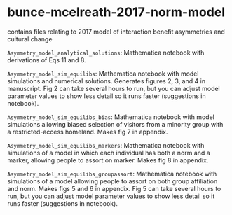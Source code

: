 # bunce-mcelreath-2017-norm-model
contains files relating to 2017 model of interaction benefit asymmetries and cultural change 

``Asymmetry_model_analytical_solutions``: Mathematica notebook with derivations of Eqs 11 and 8.

``Asymmetry_model_sim_equilibs``: Mathematica notebook with model simulations and numerical solutions. Generates figures 2, 3, and 4 in manuscript. Fig 2 can take several hours to run, but you can adjust model parameter values to show less detail so it runs faster (suggestions in notebook).

``Asymmetry_model_sim_equilibs_bias``: Mathematica notebook with model simulations allowing biased selection of visitors from a minority group with a restricted-access homeland. Makes fig 7 in appendix.

``Asymmetry_model_sim_equilibs_markers``: Mathematica notebook with simulations of a model in which each individual has both a norm and a marker, allowing people to assort on marker. Makes fig 8 in appendix.

``Asymmetry_model_sim_equilibs_groupassort``: Mathematica notebook with simulations of a model allowing people to assort on both group affiliation and norm. Makes figs 5 and 6 in appendix. Fig 5 can take several hours to run, but you can adjust model parameter values to show less detail so it runs faster (suggestions in notebook).
